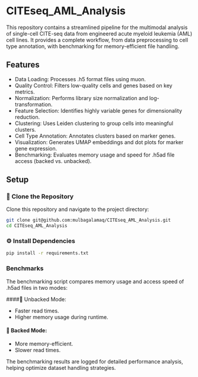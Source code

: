 # CITEseq_AML_Analysis

This repository contains a streamlined pipeline for the multimodal analysis of single-cell CITE-seq data from engineered acute myeloid leukemia (AML) cell lines. It provides a complete workflow, from data preprocessing to cell type annotation, with benchmarking for memory-efficient file handling.

## Features
- Data Loading: Processes .h5 format files using muon.
- Quality Control: Filters low-quality cells and genes based on key metrics.
- Normalization: Performs library size normalization and log-transformation.
- Feature Selection: Identifies highly variable genes for dimensionality reduction.
- Clustering: Uses Leiden clustering to group cells into meaningful clusters.
- Cell Type Annotation: Annotates clusters based on marker genes.
- Visualization: Generates UMAP embeddings and dot plots for marker gene expression.
- Benchmarking: Evaluates memory usage and speed for .h5ad file access (backed vs. unbacked).

## Setup

### 🔗 Clone the Repository

Clone this repository and navigate to the project directory:

```bash
git clone git@github.com:mulbagalamaq/CITEseq_AML_Analysis.git
cd CITEseq_AML_Analysis
```
### ⚙️ Install Dependencies

```bash
pip install -r requirements.txt
```

### Benchmarks
The benchmarking script compares memory usage and access speed of .h5ad files in two modes:

####🚀 Unbacked Mode:
- Faster read times.
- Higher memory usage during runtime.
####  🧠 Backed Mode:
- More memory-efficient.
- Slower read times.

The benchmarking results are logged for detailed performance analysis, helping optimize dataset handling strategies.
